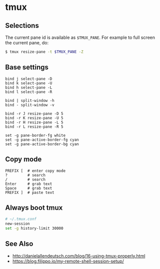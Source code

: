 # tmux

## Selections
The current pane id is available as `$TMUX_PANE`. For example to full screen
the current pane, do:
```sh
$ tmux resize-pane -t $TMUX_PANE -Z
```

## Base settings
```tmux
bind j select-pane -D
bind k select-pane -U
bind h select-pane -L
bind l select-pane -R

bind | split-window -h
bind - split-window -v

bind -r J resize-pane -D 5
bind -r K resize-pane -U 5
bind -r H resize-pane -L 5
bind -r L resize-pane -R 5

set -g pane-border-fg white
set -g pane-active-border-fg cyan
set -g pane-active-border-bg cyan
```

## Copy mode
```tmux
PREFIX [  # enter copy mode
?         # search
/         # search
Enter     # grab text
Space     # grab text
PREFIX ]  # paste text
```

## Always boot tmux
```sh
# ~/.tmux.conf
new-session
set -g history-limit 30000
```

## See Also
- http://danielallendeutsch.com/blog/16-using-tmux-properly.html
- https://blog.filippo.io/my-remote-shell-session-setup/
